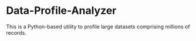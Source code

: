 # Data-Profile-Analyzer

This is a Python-based utility to profile large datasets comprising millions of records.
